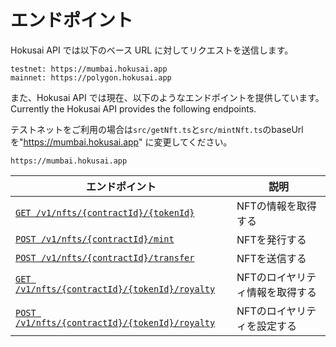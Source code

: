 # エンドポイント
Hokusai API では以下のベース URL に対してリクエストを送信します。

```
testnet: https://mumbai.hokusai.app  
mainnet: https://polygon.hokusai.app  
```

また、Hokusai API では現在、以下のようなエンドポイントを提供しています。
Currently the Hokusai API provides the following endpoints.

テストネットをご利用の場合は`src/getNft.ts`と`src/mintNft.ts`のbaseUrlを"https://mumbai.hokusai.app" に変更してください。

```
https://mumbai.hokusai.app
```



|エンドポイント|説明|
|--|--|
|[`GET /v1/nfts/{contractId}/{tokenId}`](../swagger.yaml#get-information-of-the-nft)|NFTの情報を取得する|
|[`POST /v1/nfts/{contractId}/mint`](../swagger.yaml#)|NFTを発行する|
|[`POST /v1/nfts/{contractId}/transfer`](../swagger.yaml#transfer-a-nft-with-meta-transaction)|NFTを送信する|
|[`GET /v1/nfts/{contractId}/{tokenId}/royalty`](../swagger.yaml#get-royalty-of-the-nft)|NFTのロイヤリティ情報を取得する|
|[`POST /v1/nfts/{contractId}/{tokenId}/royalty`](../swagger.yaml#set-royalty-to-the-nft)|NFTのロイヤリティを設定する|
